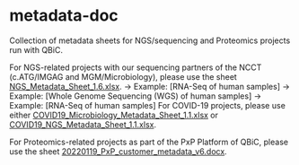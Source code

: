 # metadata-doc
Collection of metadata sheets for NGS/sequencing and Proteomics projects run with QBiC.

For NGS-related projects with our sequencing partners of the NCCT (c.ATG/IMGAG and MGM/Microbiology), please use the sheet [NGS_Metadata_Sheet_1.6.xlsx](https://github.com/qbicsoftware/metadata-doc/blob/master/NGS_Metadata_Sheet_1.6.xlsx).
					-> Example: [RNA-Seq of human samples]
					-> Example: [Whole Genome Sequencing (WGS) of human samples]
					-> Example: [RNA-Seq of human samples]
For COVID-19 projects, please use either [COVID19_Microbiology_Metadata_Sheet_1.1.xlsx](https://github.com/qbicsoftware/metadata-doc/blob/master/COVID19/COVID19_Microbiology_Metadata_Sheet_1.1.xlsx) or [COVID19_NGS_Metadata_Sheet_1.1.xlsx](https://github.com/qbicsoftware/metadata-doc/blob/master/COVID19/COVID19_NGS_Metadata_Sheet_1.1.xlsx).

For Proteomics-related projects as part of the PxP Platform of QBiC, please use the sheet [20220119_PxP_customer_metadata_v6.docx](https://github.com/qbicsoftware/metadata-doc/blob/master/20220119_PxP_customer_metadata_v6.docx).
